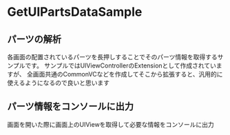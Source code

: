 # GetUIPartsDataSample

## パーツの解析
各画面の配置されているパーツを長押しすることでそのパーツ情報を取得するサンプルです。
サンプルではUIViewControllerのExtensionとして作成されていますが、
全画面共通のCommonVCなどを作成してそこから拡張すると、汎用的に使えるようになるので良いと思います

## パーツ情報をコンソールに出力
画面を開いた際に画面上のUIViewを取得して必要な情報をコンソールに出力

